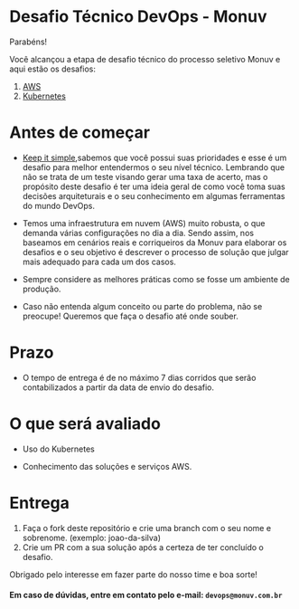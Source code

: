 # Desafio Técnico DevOps - Monuv

Parabéns!

Você alcançou a etapa de desafio técnico do processo seletivo Monuv e aqui estão os desafios:

1. [AWS](https://github.com/monuvbr/desafio-devops/tree/master/aws)
2. [Kubernetes](https://github.com/monuvbr/desafio-devops/tree/master/kubernetes)


# Antes de começar

- [Keep it simple](https://pt.wikipedia.org/wiki/Princ%C3%ADpio_KISS),sabemos que você possui suas prioridades e esse é um desafio para melhor entendermos o seu nível técnico. Lembrando que não se trata de um teste visando gerar uma taxa de acerto, mas o propósito deste desafio é ter uma ideia geral de como você toma suas decisões arquiteturais e o seu conhecimento em algumas ferramentas do mundo DevOps.

- Temos uma infraestrutura em nuvem (AWS) muito robusta, o que demanda várias configurações no dia a dia. Sendo assim, nos baseamos em cenários reais e corriqueiros da Monuv para elaborar os desafios e o seu objetivo é descrever o processo de solução que julgar mais adequado para cada um dos casos.

- Sempre considere as melhores práticas como se fosse um ambiente de produção.

- Caso não entenda algum conceito ou parte do problema, não se preocupe! Queremos que faça o desafio até onde souber.


# Prazo

- O tempo de entrega é de no máximo 7 dias corridos que serão contabilizados a partir da data de envio do desafio.


# O que será avaliado

- Uso do Kubernetes

- Conhecimento das soluções e serviços AWS.


# Entrega

1. Faça o fork deste repositório e crie uma branch com o seu nome e sobrenome. (exemplo: joao-da-silva)
2. Crie um PR com a sua solução após a certeza de ter concluído o desafio.


Obrigado pelo interesse em fazer parte do nosso time e boa sorte!

#### Em caso de dúvidas, entre em contato pelo e-mail: `devops@monuv.com.br`
